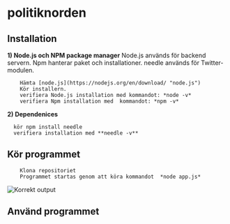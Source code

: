 # politiknorden

## Installation
**1) Node.js och NPM package manager**
	Node.js används för backend servern.
	Npm hanterar paket och installationer.
	needle används för Twitter-modulen.

		Hämta [node.js](https://nodejs.org/en/download/ "node.js")
		Kör installern.
		verifiera Node.js installation med kommandot: *node -v*
		verifiera Npm installation med  kommandot: *npm -v*
**2) Dependenices**

	  kör npm install needle
	  verifiera installation med **needle -v**
   
## Kör programmet

		Klona repositoriet
		Programmet startas genom att köra kommandot  *node app.js*
![Korrekt output](https://i.imgur.com/W9hQQh7.png)


## Använd programmet
